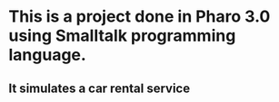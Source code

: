 # This is a project done in Pharo 3.0 using Smalltalk programming language.

## It simulates a car rental service
